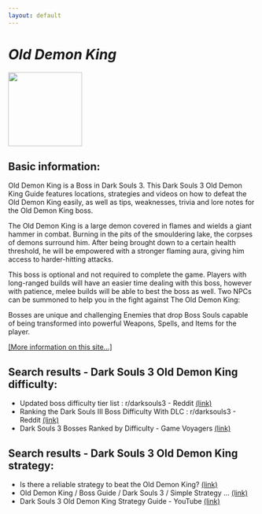 ```yaml
---
layout: default
---
```

# *Old Demon King*
<img src="https://darksouls3.wiki.fextralife.com//file/Dark-Souls-3/old_demon_king_trophy.PNG" width="150" height="150" />

## Basic information:
Old Demon King is a Boss in Dark Souls 3. This Dark Souls 3 Old Demon King Guide features locations, strategies and videos on how to defeat the Old Demon King easily, as well as tips, weaknesses, trivia and lore notes for the Old Demon King boss.
<br>

The Old Demon King is a large demon covered in flames and wields a giant hammer in combat. Burning in the pits of the smouldering lake, the corpses of demons surround him. After being brought down to a certain health threshold, he will be empowered with a stronger flaming aura, giving him access to harder\-hitting attacks.
<br>

This boss is optional and not required to complete the game. Players with long\-ranged builds will have an easier time dealing with this boss, however with patience, melee builds will be able to best the boss as well. Two NPCs can be summoned to help you in the fight against The Old Demon King:
<br>

Bosses are unique and challenging Enemies that drop Boss Souls capable of being transformed into powerful Weapons, Spells, and Items for the player.
<br>


[[More information on this site...]](https://darksouls3.wiki.fextralife.com//Old+Demon+King)

## Search results - Dark Souls 3 Old Demon King difficulty:
- Updated boss difficulty tier list : r/darksouls3 - Reddit [(link)](https://www.reddit.com/r/darksouls3/comments/fhl7p3/updated_boss_difficulty_tier_list/)
- Ranking the Dark Souls III Boss Difficulty With DLC : r/darksouls3 - Reddit [(link)](https://www.reddit.com/r/darksouls3/comments/aurezb/ranking_the_dark_souls_iii_boss_difficulty_with/)
- Dark Souls 3 Bosses Ranked by Difficulty - Game Voyagers [(link)](https://gamevoyagers.com/dark-souls-3-bosses-ranked-difficulty/)

## Search results - Dark Souls 3 Old Demon King strategy:
- Is there a reliable strategy to beat the Old Demon King? [(link)](https://www.reddit.com/r/darksouls3/comments/cyi8it/is_there_a_reliable_strategy_to_beat_the_old/)
- Old Demon King / Boss Guide / Dark Souls 3 / Simple Strategy ... [(link)](https://www.youtube.com/watch?v=ew5XSbjf5fE)
- Dark Souls 3 Old Demon King Strategy Guide - YouTube [(link)](https://www.youtube.com/watch?v=g1nnhNyvDjc)
